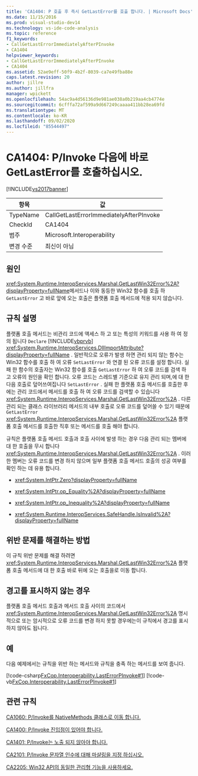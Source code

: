 ```yaml
---
title: 'CA1404: P 호출 후 즉시 GetLastError를 호출 합니다. | Microsoft Docs'
ms.date: 11/15/2016
ms.prod: visual-studio-dev14
ms.technology: vs-ide-code-analysis
ms.topic: reference
f1_keywords:
- CallGetLastErrorImmediatelyAfterPInvoke
- CA1404
helpviewer_keywords:
- CallGetLastErrorImmediatelyAfterPInvoke
- CA1404
ms.assetid: 52ae9eff-50f9-4b2f-8039-ca7e49fba88e
caps.latest.revision: 20
author: jillre
ms.author: jillfra
manager: wpickett
ms.openlocfilehash: 54ac9a4d56136d9e981ae038a0b219aa4cb4774e
ms.sourcegitcommit: 6cfffa72af599a9d667249caaaa411bb28ea69fd
ms.translationtype: MT
ms.contentlocale: ko-KR
ms.lasthandoff: 09/02/2020
ms.locfileid: "85544497"
---
```

# <a name="ca1404-call-getlasterror-immediately-after-pinvoke"></a>CA1404: P/Invoke 다음에 바로 GetLastError를 호출하십시오.
[!INCLUDE[vs2017banner](../includes/vs2017banner.md)]

|항목|값|
|-|-|
|TypeName|CallGetLastErrorImmediatelyAfterPInvoke|
|CheckId|CA1404|
|범주|Microsoft.Interoperability|
|변경 수준|최신이 아님|

## <a name="cause"></a>원인
 <xref:System.Runtime.InteropServices.Marshal.GetLastWin32Error%2A?displayProperty=fullName>메서드나 이와 동등한 Win32 함수를 호출 하 `GetLastError` 고 바로 앞에 오는 호출은 플랫폼 호출 메서드에 적용 되지 않습니다.

## <a name="rule-description"></a>규칙 설명
 플랫폼 호출 메서드는 비관리 코드에 액세스 하 고 또는 특성의 키워드를 사용 하 여 정의 됩니다 `Declare` [!INCLUDE[vbprvb](../includes/vbprvb-md.md)] <xref:System.Runtime.InteropServices.DllImportAttribute?displayProperty=fullName> . 일반적으로 오류가 발생 하면 관리 되지 않는 함수는 Win32 함수를 호출 하 여 오류 `SetLastError` 와 연결 된 오류 코드를 설정 합니다. 실패 한 함수의 호출자는 Win32 함수를 호출 `GetLastError` 하 여 오류 코드를 검색 하 고 오류의 원인을 확인 합니다. 오류 코드는 스레드별 기준으로 유지 관리 되며,에 대 한 다음 호출로 덮어쓰여집니다 `SetLastError` . 실패 한 플랫폼 호출 메서드를 호출한 후에는 관리 코드에서 메서드를 호출 하 여 오류 코드를 검색할 수 있습니다 <xref:System.Runtime.InteropServices.Marshal.GetLastWin32Error%2A> . 다른 관리 되는 클래스 라이브러리 메서드의 내부 호출로 오류 코드를 덮어쓸 수 있기 때문에 `GetLastError` <xref:System.Runtime.InteropServices.Marshal.GetLastWin32Error%2A> 플랫폼 호출 메서드를 호출한 직후 또는 메서드를 호출 해야 합니다.

 규칙은 플랫폼 호출 메서드 호출과 호출 사이에 발생 하는 경우 다음 관리 되는 멤버에 대 한 호출을 무시 합니다 <xref:System.Runtime.InteropServices.Marshal.GetLastWin32Error%2A> . 이러한 멤버는 오류 코드를 변경 하지 않으며 일부 플랫폼 호출 메서드 호출의 성공 여부를 확인 하는 데 유용 합니다.

- <xref:System.IntPtr.Zero?displayProperty=fullName>

- <xref:System.IntPtr.op_Equality%2A?displayProperty=fullName>

- <xref:System.IntPtr.op_Inequality%2A?displayProperty=fullName>

- <xref:System.Runtime.InteropServices.SafeHandle.IsInvalid%2A?displayProperty=fullName>

## <a name="how-to-fix-violations"></a>위반 문제를 해결하는 방법
 이 규칙 위반 문제를 해결 하려면 <xref:System.Runtime.InteropServices.Marshal.GetLastWin32Error%2A> 플랫폼 호출 메서드에 대 한 호출 바로 뒤에 오는 호출을로 이동 합니다.

## <a name="when-to-suppress-warnings"></a>경고를 표시하지 않는 경우
 플랫폼 호출 메서드 호출과 메서드 호출 사이의 코드에서 <xref:System.Runtime.InteropServices.Marshal.GetLastWin32Error%2A> 명시적으로 또는 암시적으로 오류 코드를 변경 하지 못할 경우에는이 규칙에서 경고를 표시 하지 않아도 됩니다.

## <a name="example"></a>예
 다음 예제에서는 규칙을 위반 하는 메서드와 규칙을 충족 하는 메서드를 보여 줍니다.

 [!code-csharp[FxCop.Interoperability.LastErrorPInvoke#1](../snippets/csharp/VS_Snippets_CodeAnalysis/FxCop.Interoperability.LastErrorPInvoke/cs/FxCop.Interoperability.LastErrorPInvoke.cs#1)]
 [!code-vb[FxCop.Interoperability.LastErrorPInvoke#1](../snippets/visualbasic/VS_Snippets_CodeAnalysis/FxCop.Interoperability.LastErrorPInvoke/vb/FxCop.Interoperability.LastErrorPInvoke.vb#1)]

## <a name="related-rules"></a>관련 규칙
 [CA1060: P/Invoke를 NativeMethods 클래스로 이동 합니다.](../code-quality/ca1060-move-p-invokes-to-nativemethods-class.md)

 [CA1400: P/Invoke 진입점이 있어야 합니다.](../code-quality/ca1400-p-invoke-entry-points-should-exist.md)

 [CA1401: P/Invoke는 노출 되지 않아야 합니다.](../code-quality/ca1401-p-invokes-should-not-be-visible.md)

 [CA2101: P/Invoke 문자열 인수에 대해 마샬링을 지정 하십시오.](../code-quality/ca2101-specify-marshaling-for-p-invoke-string-arguments.md)

 [CA2205: Win32 API의 동일한 관리형 기능을 사용하세요.](../code-quality/ca2205-use-managed-equivalents-of-win32-api.md)
